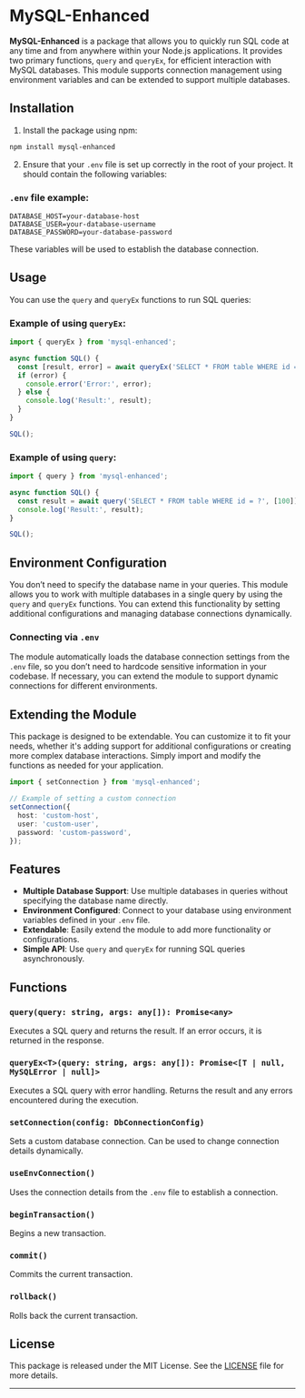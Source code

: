 # MySQL-Enhanced

**MySQL-Enhanced** is a package that allows you to quickly run SQL code at any time and from anywhere within your Node.js applications. It provides two primary functions, `query` and `queryEx`, for efficient interaction with MySQL databases. This module supports connection management using environment variables and can be extended to support multiple databases.

## Installation

1. Install the package using npm:

```bash
npm install mysql-enhanced
```

2. Ensure that your `.env` file is set up correctly in the root of your project. It should contain the following variables:

### `.env` file example:

```
DATABASE_HOST=your-database-host
DATABASE_USER=your-database-username
DATABASE_PASSWORD=your-database-password
```

These variables will be used to establish the database connection.

## Usage

You can use the `query` and `queryEx` functions to run SQL queries:

### Example of using `queryEx`:

```typescript
import { queryEx } from 'mysql-enhanced';

async function SQL() {
  const [result, error] = await queryEx('SELECT * FROM table WHERE id = ?', [100]);
  if (error) {
    console.error('Error:', error);
  } else {
    console.log('Result:', result);
  }
}

SQL();
```

### Example of using `query`:

```typescript
import { query } from 'mysql-enhanced';

async function SQL() {
  const result = await query('SELECT * FROM table WHERE id = ?', [100]);
  console.log('Result:', result);
}

SQL();
```

## Environment Configuration

You don’t need to specify the database name in your queries. This module allows you to work with multiple databases in a single query by using the `query` and `queryEx` functions. You can extend this functionality by setting additional configurations and managing database connections dynamically.

### Connecting via `.env`

The module automatically loads the database connection settings from the `.env` file, so you don’t need to hardcode sensitive information in your codebase. If necessary, you can extend the module to support dynamic connections for different environments.

## Extending the Module

This package is designed to be extendable. You can customize it to fit your needs, whether it's adding support for additional configurations or creating more complex database interactions. Simply import and modify the functions as needed for your application.

```typescript
import { setConnection } from 'mysql-enhanced';

// Example of setting a custom connection
setConnection({
  host: 'custom-host',
  user: 'custom-user',
  password: 'custom-password',
});
```

## Features

- **Multiple Database Support**: Use multiple databases in queries without specifying the database name directly.
- **Environment Configured**: Connect to your database using environment variables defined in your `.env` file.
- **Extendable**: Easily extend the module to add more functionality or configurations.
- **Simple API**: Use `query` and `queryEx` for running SQL queries asynchronously.

## Functions

### `query(query: string, args: any[]): Promise<any>`

Executes a SQL query and returns the result. If an error occurs, it is returned in the response.

### `queryEx<T>(query: string, args: any[]): Promise<[T | null, MySQLError | null]>`

Executes a SQL query with error handling. Returns the result and any errors encountered during the execution.

### `setConnection(config: DbConnectionConfig)`

Sets a custom database connection. Can be used to change connection details dynamically.

### `useEnvConnection()`

Uses the connection details from the `.env` file to establish a connection.

### `beginTransaction()`

Begins a new transaction.

### `commit()`

Commits the current transaction.

### `rollback()`

Rolls back the current transaction.

## License

This package is released under the MIT License. See the [LICENSE](LICENSE) file for more details.

---